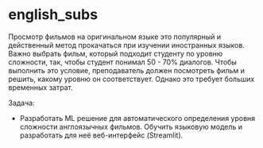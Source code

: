 # english_subs
Просмотр фильмов на оригинальном языке это популярный и действенный метод прокачаться при изучении иностранных языков. Важно выбрать фильм, который подходит студенту по уровню сложности, так, чтобы студент понимал 50 - 70% диалогов. Чтобы выполнить это условие, преподаватель должен посмотреть фильм и решить, какому уровню он соответствует. Однако это требует больших временных затрат.

Задача: 

- Разработать ML решение для автоматического определения уровня сложности англоязычных фильмов. Обучить языковую модель и разработать для неё веб-интерфейс (Streamlit).
